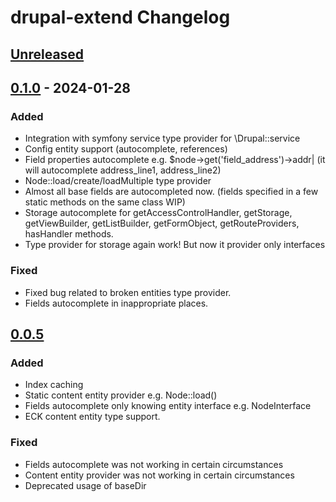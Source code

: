 <!-- Keep a Changelog guide -> https://keepachangelog.com -->

# drupal-extend Changelog

## [Unreleased]

## [0.1.0] - 2024-01-28

### Added

- Integration with symfony service type provider for \Drupal::service
- Config entity support (autocomplete, references)
- Field properties autocomplete e.g. $node->get('field_address')->addr| (it will autocomplete address_line1, address_line2)
- Node::load/create/loadMultiple type provider
- Almost all base fields are autocompleted now. (fields specified in a few static methods on the same class WIP)
- Storage autocomplete for getAccessControlHandler, getStorage, getViewBuilder, getListBuilder, getFormObject, getRouteProviders, hasHandler methods.
- Type provider for storage again work! But now it provider only interfaces

### Fixed

- Fixed bug related to broken entities type provider.
- Fields autocomplete in inappropriate places.

## [0.0.5]

### Added

- Index caching
- Static content entity provider e.g. Node::load()
- Fields autocomplete only knowing entity interface e.g. NodeInterface
- ECK content entity type support.

### Fixed

- Fields autocomplete was not working in certain circumstances
- Content entity provider was not working in certain circumstances
- Deprecated usage of baseDir

[Unreleased]: https://github.com/nvelychenko/drupal-extend/compare/v0.1.0...HEAD
[0.1.0]: https://github.com/nvelychenko/drupal-extend/compare/v0.0.5...v0.1.0
[0.0.5]: https://github.com/nvelychenko/drupal-extend/commits/0.0.5
